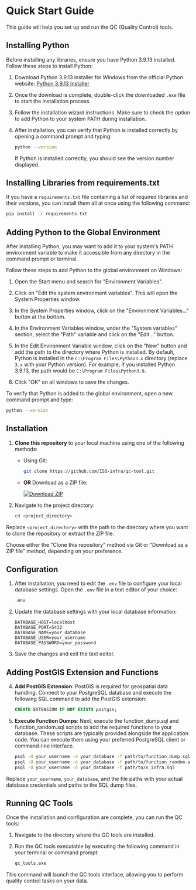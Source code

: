 # Quick Start Guide

This guide will help you set up and run the QC (Quality Control) tools.

## Installing Python

Before installing any libraries, ensure you have Python 3.9.13 installed. Follow these steps to install Python:

1. Download Python 3.9.13 installer for Windows from the official Python website: [Python 3.9.13 Installer](https://www.python.org/ftp/python/3.9.13/python-3.9.13-amd64.exe)

2. Once the download is complete, double-click the downloaded `.exe` file to start the installation process.

3. Follow the installation wizard instructions. Make sure to check the option to add Python to your system PATH during installation.

4. After installation, you can verify that Python is installed correctly by opening a command prompt and typing:

    ```bash
    python --version
    ```

    If Python is installed correctly, you should see the version number displayed.

## Installing Libraries from requirements.txt

If you have a `requirements.txt` file containing a list of required libraries and their versions, you can install them all at once using the following command:

```bash
pip install -r requirements.txt
```

## Adding Python to the Global Environment

After installing Python, you may want to add it to your system's PATH environment variable to make it accessible from any directory in the command prompt or terminal.

Follow these steps to add Python to the global environment on Windows:

1. Open the Start menu and search for "Environment Variables".

2. Click on "Edit the system environment variables". This will open the System Properties window.

3. In the System Properties window, click on the "Environment Variables..." button at the bottom.

4. In the Environment Variables window, under the "System variables" section, select the "Path" variable and click on the "Edit..." button.

5. In the Edit Environment Variable window, click on the "New" button and add the path to the directory where Python is installed. By default, Python is installed in the `C:\Program Files\Python3.x` directory (replace `3.x` with your Python version). For example, if you installed Python 3.9.13, the path would be `C:\Program Files\Python3.9`.

6. Click "OK" on all windows to save the changes.

To verify that Python is added to the global environment, open a new command prompt and type:

```bash
python --version
```

## Installation

1. **Clone this repository** to your local machine using one of the following methods:
   
   - Using Git:
   
     ```bash
     git clone https://github.com/ISS-infra/qc-tool.git
     ```
   
   - **OR** Download as a ZIP file:
   
     [![Download ZIP](https://img.shields.io/badge/Download-ZIP-blue?style=flat-square&logo=github)](https://github.com/ISS-infra/qc-tool/archive/refs/heads/main.zip)
   
2. Navigate to the project directory:

    ```bash
    cd <project_directory>
    ```

Replace `<project_directory>` with the path to the directory where you want to clone the repository or extract the ZIP file.

Choose either the "Clone this repository" method via Git or "Download as a ZIP file" method, depending on your preference.


## Configuration

1. After installation, you need to edit the `.env` file to configure your local database settings. Open the `.env` file in a text editor of your choice:

    ```bash
    .env
    ```

2. Update the database settings with your local database information:

    ```
    DATABASE_HOST=localhost
    DATABASE_PORT=5432
    DATABASE_NAME=your_database
    DATABASE_USER=your_username
    DATABASE_PASSWORD=your_password
    ```

3. Save the changes and exit the text editor.

## Adding PostGIS Extension and Functions

4. **Add PostGIS Extension**: PostGIS is required for geospatial data handling. Connect to your PostgreSQL database and execute the following SQL command to add the PostGIS extension:

    ```sql
    CREATE EXTENSION IF NOT EXISTS postgis;
    ```

5. **Execute Function Dumps**: Next, execute the function_dump.sql and function_random.sql scripts to add the required functions to your database. These scripts are typically provided alongside the application code. You can execute them using your preferred PostgreSQL client or command-line interface.

    ```bash
    psql -U your_username -d your_database -f path/to/function_dump.sql
    psql -U your_username -d your_database -f path/to/function_random.sql
    psql -U your_username -d your_database -f path/to/v_infra.sql
    ```

Replace `your_username`, `your_database`, and the file paths with your actual database credentials and paths to the SQL dump files.

## Running QC Tools

Once the installation and configuration are complete, you can run the QC tools:

1. Navigate to the directory where the QC tools are installed.

2. Run the QC tools executable by executing the following command in your terminal or command prompt:

    ```bash
    qc_tools.exe
    ```

This command will launch the QC tools interface, allowing you to perform quality control tasks on your data.
